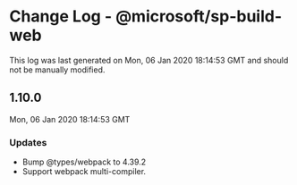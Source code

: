 # Change Log - @microsoft/sp-build-web

This log was last generated on Mon, 06 Jan 2020 18:14:53 GMT and should not be manually modified.

## 1.10.0
Mon, 06 Jan 2020 18:14:53 GMT

### Updates

- Bump @types/webpack to 4.39.2
- Support webpack multi-compiler.


